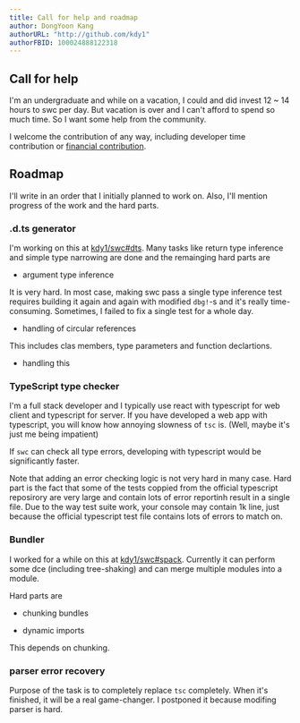 ```yaml
---
title: Call for help and roadmap
author: DongYoon Kang
authorURL: "http://github.com/kdy1"
authorFBID: 100024888122318
---
```


## Call for help

I'm an undergraduate and while on a vacation, I could and did invest 12 ~ 14 hours to swc per day.
But vacation is over and I can't afford to spend so much time.
So I want some help from the community.

I welcome the contribution of any way, including developer time contribution or [financial contribution](https://opencollective.com/swc).

## Roadmap

I'll write in an order that I initially planned to work on.
Also, I'll mention progress of the work and the hard parts.

### .d.ts generator

I'm working on this at [kdy1/swc#dts](https://github.com/kdy1/swc/tree/dts).
Many tasks like return type inference and simple type narrowing are done and the remainging hard parts are

- argument type inference

It is very hard. In most case, making swc pass a single type inference test requires building it again and again with modified `dbg!`-s and it's really time-consuming. Sometimes, I failed to fix a single test for a whole day.

- handling of circular references

This includes clas members, type parameters and function declartions.

- handling this

### TypeScript type checker

I'm a full stack developer and I typically use react with typescript for web client and typescript for server.
If you have developed a web app with typescript, you will know how annoying slowness of `tsc` is. (Well, maybe it's just me being impatient)

If `swc` can check all type errors, developing with typescript would be significantly faster.

Note that adding an error checking logic is not very hard in many case.
Hard part is the fact that some of the tests coppied from the official typescript reposirory are very large and contain lots of error reportinh result in a single file. Due to the way test suite work, your console may contain 1k line, just because the official typescript test file contains lots of errors to match on.

### Bundler

I worked for a while on this at [kdy1/swc#spack](https://github.com/kdy1/swc/tree/spack).
Currently it can perform some dce (including tree-shaking) and can merge multiple modules into a module.

Hard parts are

- chunking bundles

- dynamic imports

This depends on chunking.

### parser error recovery

Purpose of the task is to completely replace `tsc` completely. When it's finished, it will be a real game-changer.
I postponed it because modifing parser is hard.
